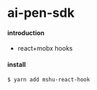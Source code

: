 # ai-pen-sdk

#### introduction
* react+mobx hooks

#### install

```shell
$ yarn add mshu-react-hook
```
